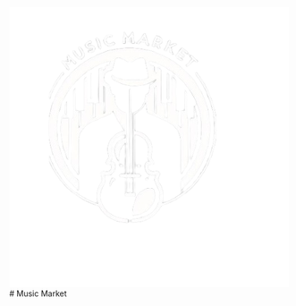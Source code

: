 <div aling="center">
<img src="./public/icon/logo.webp" alt="MusicMarket Logo">
# Music Market
</div> 
